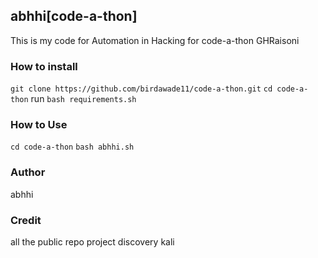  abhhi[code-a-thon]
 ----------------------------------
This is my code for Automation in Hacking for code-a-thon GHRaisoni
### How to install

``git clone https://github.com/birdawade11/code-a-thon.git``
``cd code-a-thon``
run ``bash requirements.sh``

### How to Use
``cd code-a-thon``
``bash abhhi.sh``

### Author
abhhi

### Credit 
all the public repo 
project discovery
kali
